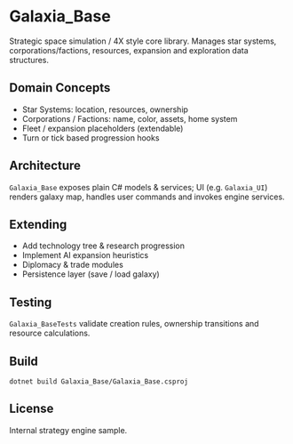 # Galaxia_Base

Strategic space simulation / 4X style core library. Manages star systems, corporations/factions, resources, expansion and exploration data structures.

## Domain Concepts
- Star Systems: location, resources, ownership
- Corporations / Factions: name, color, assets, home system
- Fleet / expansion placeholders (extendable)
- Turn or tick based progression hooks

## Architecture
`Galaxia_Base` exposes plain C# models & services; UI (e.g. `Galaxia_UI`) renders galaxy map, handles user commands and invokes engine services.

## Extending
- Add technology tree & research progression
- Implement AI expansion heuristics
- Diplomacy & trade modules
- Persistence layer (save / load galaxy)

## Testing
`Galaxia_BaseTests` validate creation rules, ownership transitions and resource calculations.

## Build
```
dotnet build Galaxia_Base/Galaxia_Base.csproj
```

## License
Internal strategy engine sample.
